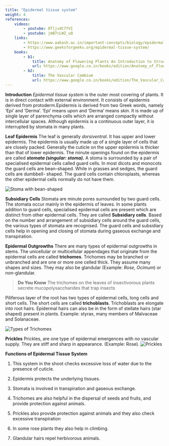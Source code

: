 ```yaml
---
title: "Epidermal tissue system"
weight: 4
references:
    videos:
        - youtube: OTljvdC7fVI
        - youtube: jmB7cLWZ_uQ
    links:
        - https://www.aakash.ac.in/important-concepts/biology/epidermal-tissue-system
        - https://www.geeksforgeeks.org/epidermal-tissue-system/
    books:
        - b1:
            title: Anatomy of Flowering Plants An Introduction to Structure and Development
            url: https://www.google.co.in/books/edition/Anatomy_of_Flowering_Plants/cSO8HOKyabgC?hl=en&gbpv=0
        - b2:
            title: The Vascular Cambium
            url: https://www.google.co.in/books/edition/The_Vascular_Cambium/yHrwAAAAMAAJ?hl=en&gbpv=0&bsq=Epidermal%20tissue%20system%2011%20class
---
```



**Introduction**
_Epidermal tissue system_ is the outer most covering of plants. It is in direct contact with external environment. It consists of epidermis derived from protoderm.Epidermis is derived from two Greek words, namely ‘Epi’ and ‘Derma’. ‘Epi’ means _upon_ and ‘Derma’ means _skin_. It is made up of single layer of parenchyma cells which are arranged compactly without intercellular spaces. Although epidermis is a continuous outer layer, it is interrupted by stomata in many plants.

**Leaf Epidermis**
The leaf is generally _dorsiventral_. It has upper and lower epidermis. The epidermis is usually made up of a single layer of cells that are closely packed. Generally the cuticle on the upper epidermis is thicker than that of lower epidermis. The minute openings found on the epidermis are called **_stomata (singular: stoma)_.** A stoma is surrounded by a pair of specialised epidermal cells called guard cells. In most dicots and monocots the guard cells are bean-shaped. While in grasses and sedges, the guard cells are dumbbell- shaped. The guard cells contain chloroplasts, whereas the other epidermal cells normally do not have them.

![Stoma with bean-shaped](9.15.png)

**Subsidiary Cells**
Stomata are minute pores surrounded by two guard cells. The stomata occur mainly in the epidermis of leaves. In some plants addition to guard cells, specialised epidermal cells are present which are distinct from other epidermal cells. They are called **Subsidiary cells**. Based on the number and arrangement of subsidiary cells around the guard cells, the various types of stomata are recognised. The guard cells and subsidiary cells help in opening and closing of stomata during gaseous exchange and transpiration.

**Epidermal Outgrowths**
There are many types of epidermal outgrowths in stems. The unicellular or multicellular appendages that originate from the epidermal cells are called **trichomes**. Trichomes may be branched or unbranched and are one or more one celled thick. They assume many shapes and sizes. They may also be glandular (Example: _Rose, Ocimum_) or non-glandular.

>**Do You Know** The trichomes on the 
leaves of insectivorous 
plants secrete 
mucopolysaccharides 
that trap insects

Piliferous layer of the root has two types of epidermal cells, long cells and short cells. The short cells are called **trichoblasts**. Trichoblasts are elongate into root hairs. Epidermal hairs can also be in the form of stellate hairs (star shaped) present in plants. Example: styrax, many members of Malvaceae and Solanaceae.

![Types of Trichomes](9.16.png)

**Prickles**
Prickles, are one type of epidermal emergences with no vascular supply. They are stiff and sharp in appearance. (Example: Rose). ![Prickles](9.17.png)

**Functions of Epidermal Tissue System**

1. This system in the shoot checks excessive loss of water due to the presence of cuticle.

2. Epidermis protects the underlying tissues.

3. Stomata is involved in transpiration and gaseous exchange.

4. Trichomes are also helpful in the dispersal of seeds and fruits, and provide protection against animals.

5. Prickles also provide protection against animals and they also check excessive transpiration

6. In some rose plants they also help in climbing.

7. Glandular hairs repel herbivorous animals.
